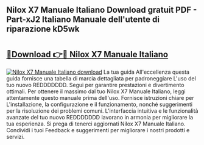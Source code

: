 ## Nilox X7 Manuale Italiano Download gratuit PDF - Part-xJ2 Italiano Manuale dell'utente di riparazione kD5wk

# <h2><a href="http://dfc0jh.blite.top/?on=Nilox+X7+Manuale+Italiano">🔗Download 👉🔴 Nilox X7 Manuale Italiano</a></h2>

[![Nilox X7 Manuale Italiano download](https://i.imgur.com/lujVjoI.png)](http://dfc0jh.blite.top/?on=Nilox+X7+Manuale+Italiano)
La tua guida All'eccellenza questa guida fornisce una tabella di marcia dettagliata per padroneggiare L'uso del tuo nuovo REDDDDDDD. Segui per garantire prestazioni e divertimento ottimali. Per ottenere il massimo dal tuo Nilox X7 Manuale Italiano, leggi attentamente questo manuale prima dell'uso. Fornisce istruzioni chiare per L'installazione, la configurazione e il funzionamento, nonché suggerimenti per la risoluzione dei problemi comuni. L'interfaccia intuitiva e le funzionalità avanzate del tuo nuovo REDDDDDDD lavorano in armonia per migliorare la tua esperienza. Si prega di tenerci aggiornati Nilox X7 Manuale Italiano. Condividi i tuoi Feedback e suggerimenti per migliorare i nostri prodotti e servizi.
